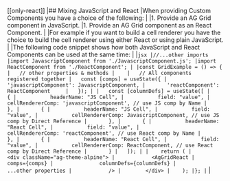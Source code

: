 [[only-react]]
|## Mixing JavaScript and React
|When providing Custom Components you have a choice of the following:
|
|1. Provide an AG Grid component in JavaScript.
|1. Provide an AG Grid component as an React Component.
|
|For example if you want to build a cell renderer you have the choice to build the cell renderer using either React or using plain JavaScript.
|
|The following code snippet shows how both JavaScript and React Components can be used at the same time:
|
|```jsx
|//...other imports
|import JavascriptComponent from './JavascriptComponent.js';
|import ReactComponent from './ReactComponent';
|
|const GridExample = () => {
|   // other properties & methods
|   
|   // All components registered together
|   const [comps] = useState({
|       'javascriptComponent': JavascriptComponent,
|       'reactComponent': ReactComponent    
|   });
|
|   const [columnDefs] = useState([
|       {
|           headerName: "JS Cell",
|           field: "value",
|           cellRendererComp: 'javascriptComponent', // use JS comp by Name
|       },
|       {
|           headerName: "JS Cell",
|           field: "value",
|           cellRendererComp: JavascriptComponent, // use JS comp by Direct Reference
|       },
|       {
|           headerName: "React Cell",
|           field: "value",
|           cellRendererComp: 'reactComponent', // use React comp by Name
|       },
|       {
|           headerName: "React Cell",
|           field: "value",
|           cellRendererComp: ReactComponent, // use React comp by Direct Reference
|       }
|   ]);
|
|    return (
|        <div className="ag-theme-alpine">
|            <AgGridReact
|               comps={comps}
|               columnDefs={columnDefs}
|               ...other properties
|            />
|        </div>
|    );
|};
|```
|